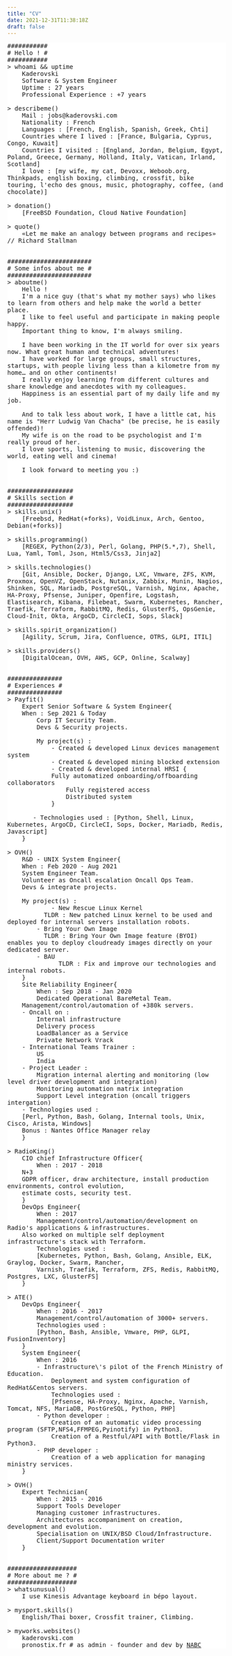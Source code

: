 ```yaml
---
title: "CV"
date: 2021-12-31T11:38:18Z
draft: false
---
```


<style>
pre {
    white-space: pre-wrap;       /* Since CSS 2.1 */
    white-space: -moz-pre-wrap;  /* Mozilla, since 1999 */
    white-space: -pre-wrap;      /* Opera 4-6 */
    white-space: -o-pre-wrap;    /* Opera 7 */
    word-wrap: break-word;       /* Internet Explorer 5.5+ */
}
</style>

<pre style="background-color: #ffffff !important;">
###########
# Hello ! #
###########
> whoami && uptime
    Kaderovski
    Software & System Engineer
    Uptime : 27 years
    Professional Experience : +7 years

> describeme()
    Mail : jobs@kaderovski.com
    Nationality : French
    Languages : [French, English, Spanish, Greek, Chti]
    Countries where I lived : [France, Bulgaria, Cyprus, Congo, Kuwait]
    Countries I visited : [England, Jordan, Belgium, Egypt, Poland, Greece, Germany, Holland, Italy, Vatican, Irland, Scotland]
    I love : [my wife, my cat, Devoxx, Weboob.org, Thinkpads, english boxing, climbing, crossfit, bike touring, l'echo des gnous, music, photography, coffee, (and chocolate)]

> donation()
    [FreeBSD Foundation, Cloud Native Foundation]

> quote()
    «Let me make an analogy between programs and recipes» // Richard Stallman


#######################
# Some infos about me #
#######################
> aboutme()
    Hello !
    I'm a nice guy (that's what my mother says) who likes to learn from others and help make the world a better place. 
    I like to feel useful and participate in making people happy.
    Important thing to know, I'm always smiling.
    
    I have been working in the IT world for over six years now. What great human and technical adventures! 
    I have worked for large groups, small structures, startups, with people living less than a kilometre from my home… and on other continents! 
    I really enjoy learning from different cultures and share knowledge and anecdotes with my colleagues.
    Happiness is an essential part of my daily life and my job.
    
    And to talk less about work, I have a little cat, his name is "Herr Ludwig Van Chacha" (be precise, he is easily offended)!
    My wife is on the road to be psychologist and I'm really proud of her.
    I love sports, listening to music, discovering the world, eating well and cinema!
    
    I look forward to meeting you :)


##################
# Skills section #
##################
> skills.unix()
    [Freebsd, RedHat(+forks), VoidLinux, Arch, Gentoo, Debian(+forks)]

> skills.programming()
    [REGEX, Python(2/3), Perl, Golang, PHP(5.*,7), Shell, Lua, Yaml, Toml, Json, Html5/Css3, Jinja2]

> skills.technologies()
    [Git, Ansible, Docker, Django, LXC, Vmware, ZFS, KVM, Proxmox, OpenVZ, OpenStack, Nutanix, Zabbix, Munin, Nagios, Shinken, SQL, Mariadb, PostgreSQL, Varnish, Nginx, Apache, HA-Proxy, Pfsense, Juniper, Openfire, Logstash, Elastisearch, Kibana, Filebeat, Swarm, Kubernetes, Rancher, Traefik, Terraform, RabbitMQ, Redis, GlusterFS, OpsGenie, Cloud-Init, Okta, ArgoCD, CircleCI, Sops, Slack]

> skills.spirit_organization()
    [Agility, Scrum, Jira, Confluence, OTRS, GLPI, ITIL]

> skills.providers()
    [DigitalOcean, OVH, AWS, GCP, Online, Scalway]


###############
# Experiences #
###############
> Payfit()
    Expert Senior Software & System Engineer{
	When : Sep 2021 & Today
        Corp IT Security Team.
        Devs & Security projects.

        My project(s) :
            - Created & developed Linux devices management system
            - Created & developed mining blocked extension
            - Created & developed internal HRSI {
	    	Fully automatized onboarding/offboarding collaborators
                Fully registered access
                Distributed system
            }

       - Technologies used : [Python, Shell, Linux, Kubernetes, ArgoCD, CircleCI, Sops, Docker, Mariadb, Redis, Javascript]
    }

> OVH()
    R&D - UNIX System Engineer{
	When : Feb 2020 - Aug 2021
	System Engineer Team.
	Volunteer as Oncall escalation Oncall Ops Team.
	Devs & integrate projects.
	
	My project(s) :
            - New Rescue Linux Kernel
	      TLDR : New patched Linux kernel to be used and deployed for internal servers installation robots.
	    - Bring Your Own Image
	      TLDR : Bring Your Own Image feature (BYOI) enables you to deploy cloudready images directly on your dedicated server.
	    - BAU
              TLDR : Fix and improve our technologies and internal robots. 
    }
    Site Reliability Engineer{
        When : Sep 2018 - Jan 2020
        Dedicated Operational BareMetal Team.
	Management/control/automation of +380k servers.
	- Oncall on :
	    Internal infrastructure
	    Delivery process
	    LoadBalancer as a Service
	    Private Network Vrack
	- International Teams Trainer :
	    US
	    India
	- Project Leader :
	    Migration internal alerting and monitoring (low level driver development and integration)
	    Monitoring automation matrix integration
	    Support Level integration (oncall triggers intergation)
	- Technologies used :
	[Perl, Python, Bash, Golang, Internal tools, Unix, Cisco, Arista, Windows]
	Bonus : Nantes Office Manager relay
    }

> RadioKing()
    CIO chief Infrastructure Officer{
        When : 2017 - 2018
	N+3
	GDPR officer, draw architecture, install production environments, control evolution, 
	estimate costs, security test.
    }
    DevOps Engineer{
        When : 2017
        Management/control/automation/development on Radio's applications & infrastructures.
	Also worked on multiple self deployment infrastructure's stack with Terraform.
        Technologies used :
        [Kubernetes, Python, Bash, Golang, Ansible, ELK, Graylog, Docker, Swarm, Rancher,
        Varnish, Traefik, Terraform, ZFS, Redis, RabbitMQ, Postgres, LXC, GlusterFS]
    }

> ATE()
    DevOps Engineer{
        When : 2016 - 2017
        Management/control/automation of 3000+ servers.
        Technologies used :
        [Python, Bash, Ansible, Vmware, PHP, GLPI, FusionInventory]
    }
    System Engineer{
        When : 2016
        - Infrastructure\'s pilot of the French Ministry of Education.
            Deployment and system configuration of RedHat&Centos servers.
            Technologies used :
            [Pfsense, HA-Proxy, Nginx, Apache, Varnish, Tomcat, NFS, MariaDB, PostGreSQL, Python, PHP]
        - Python developer :
            Creation of an automatic video processing program (SFTP,NFS4,FFMPEG,Pyinotify) in Python3.
            Creation of a Restful/API with Bottle/Flask in Python3.
        - PHP developer :
            Creation of a web application for managing ministry services.
    }

> OVH()
    Expert Technician{
        When : 2015 - 2016
        Support Tools Developer
        Managing customer infrastructures.
        Architectures accompaniment on creation, development and evolution.
        Specialisation on UNIX/BSD Cloud/Infrastructure.
        Client/Support Documentation writer
    }


###################
# More about me ? #
###################
> whatsunusual()
    I use Kinesis Advantage keyboard in bépo layout.

> mysport.skills()
    English/Thai boxer, Crossfit trainer, Climbing.

> myworks.websites()
    kaderovski.com
    pronostix.fr # as admin - founder and dev by <a href='https://www.linkedin.com/in/na%C3%ABl-abou-chahine/' target='_blank'>NABC</a> 
</pre>

